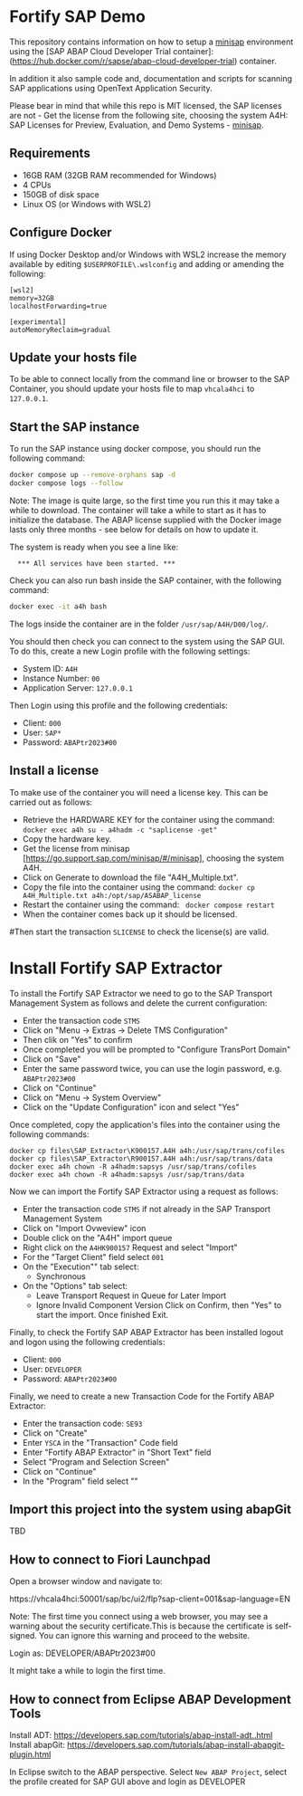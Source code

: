 # Fortify SAP Demo

This repository contains information on how to setup a [minisap](https://go.support.sap.com/minisap/#/minisap) environment using the [SAP ABAP Cloud Developer Trial container]: (https://hub.docker.com/r/sapse/abap-cloud-developer-trial) container.

In addition it also sample code and, documentation and scripts for scanning SAP applications using OpenText Application Security.

Please bear in mind that while this repo is MIT licensed, the SAP licenses are not - Get the license from the following site, choosing the system A4H: SAP Licenses for Preview, Evaluation, and Demo Systems - [minisap](https://go.support.sap.com/minisap/#/minisap). 

## Requirements

- 16GB RAM (32GB RAM recommended for Windows)
- 4 CPUs
- 150GB of disk space
- Linux OS (or Windows with WSL2)

## Configure Docker

If using Docker Desktop and/or Windows with WSL2 increase the memory available by editing `$USERPROFILE\.wslconfig` and adding or amending the following:

```
[wsl2]
memory=32GB
localhostForwarding=true

[experimental]
autoMemoryReclaim=gradual
```

## Update your hosts file

To be able to connect locally from the command line or browser to the SAP Container, you should
update your hosts file to map `vhcala4hci` to `127.0.0.1`.

## Start the SAP instance

To run the SAP instance using docker compose, you should run the following command:

```bash
docker compose up --remove-orphans sap -d
docker compose logs --follow
```

Note: The image is quite large, so the first time you run this it may take a while to download. The container will take a while to start as it has to initialize the database.
The ABAP license supplied with the Docker image lasts only three months - see below for details on how to update it.

The system is ready when you see a line like:
  
```  
  *** All services have been started. ***
```

Check you can also run bash inside the SAP container, with the following command:

```bash
docker exec -it a4h bash
```

The logs inside the container are in the folder `/usr/sap/A4H/D00/log/`.

You should then check you can connect to the system using the SAP GUI.
To do this, create a new Login profile with the following settings:

- System ID: `A4H`
- Instance Number: `00`
- Application Server: `127.0.0.1`

Then Login using this profile and the following credentials:

- Client: `000`
- User: `SAP*`
- Password: `ABAPtr2023#00`

## Install a license

To make use of the container you will need a license key. This can be carried out as follows:

- Retrieve the HARDWARE KEY for the container using the command:
  `docker exec a4h su - a4hadm -c "saplicense -get"`
- Copy the hardware key.
- Get the license from minisap [https://go.support.sap.com/minisap/#/minisap], choosing the system A4H.
- Click on Generate to download the file "A4H_Multiple.txt".
- Copy the file into the container using the command:
  `docker cp A4H_Multiple.txt a4h:/opt/sap/ASABAP_license​`
- Restart the container using the command:
  ` docker compose restart`
- When the container comes back up it should be licensed.


#Then start the transaction `SLICENSE` to check the license(s) are valid.

# Install Fortify SAP Extractor

To install the Fortify SAP Extractor we need to go to the SAP Transport Management System as follows
and delete the current configuration:

- Enter the transaction code `STMS`
- Click on "Menu -> Extras -> Delete TMS Configuration"
- Then clik on "Yes" to confirm
- Once completed you will be prompted to "Configure TransPort Domain"
- Click on "Save"
- Enter the same password twice, you can use the login password, e.g. `ABAPtr2023#00`
- Click on "Continue"
- Click on "Menu -> System Overview"
- Click on the "Update Configuration" icon and select "Yes"

Once completed, copy the application's files into the container using the following commands:

```
docker cp files\SAP_Extractor\K900157.A4H a4h:/usr/sap/trans/cofiles
docker cp files\SAP_Extractor\R900157.A4H a4h:/usr/sap/trans/data
docker exec a4h chown -R a4hadm:sapsys /usr/sap/trans/cofiles
docker exec a4h chown -R a4hadm:sapsys /usr/sap/trans/data
```

Now we can import the Fortify SAP Extractor using a request as follows: 

- Enter the transaction code `STMS` if not already in the SAP Transport Management System
- Click on "Import Ovweview" icon
- Double click on the "A4H" import queue
- Right click on the `A4HK900157` Request and select "Import"
- For the "Target Client" field select `001`
- On the "Execution"" tab select:
  - Synchronous
- On the "Options" tab select:
  - Leave Transport Request in Queue for Later Import
  - Ignore Invalid Component Version
Click on Confirm, then "Yes" to start the import.
Once finished Exit.

Finally, to check the Fortify SAP ABAP Extractor has been installed logout and
logon using the following credentials:

- Client: `000`
- User: `DEVELOPER`
- Password: `ABAPtr2023#00`

Finally, we need to create a new Transaction Code for the Fortify ABAP Extractor:

- Enter the transaction code: `SE93`
- Click on "Create"
- Enter `YSCA` in the "Transaction" Code field
- Enter "Fortify ABAP Extractor" in "Short Text" field
- Select "Program and Selection Screen"
- Click on "Continue"
- In the "Program" field select ""

## Import this project into the system using abapGit

TBD

## How to connect to Fiori Launchpad

Open a browser window and navigate to:

https://vhcala4hci:50001/sap/bc/ui2/flp?sap-client=001&sap-language=EN

Note: The first time you connect using a web browser, you may see a warning about the security certificate.This is because the certificate is self-signed. You can ignore this warning and proceed to the website.
  
Login as: DEVELOPER/ABAPtr2023#00

It might take a while to login the first time.

## How to connect from Eclipse ABAP Development Tools

Install ADT: https://developers.sap.com/tutorials/abap-install-adt..html
Install abapGit: https://developers.sap.com/tutorials/abap-install-abapgit-plugin.html

In Eclipse switch to the ABAP perspective.
Select `New ABAP Project`, select the profile created for SAP GUI above and login as DEVELOPER

